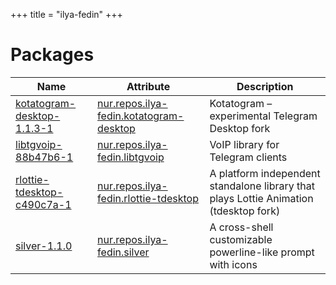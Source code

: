 
+++
title = "ilya-fedin"
+++

# Packages

Name | Attribute | Description
-----|-----------|------------
[kotatogram-desktop-1.1.3-1](https://kotatogram.github.io)|[nur.repos.ilya-fedin.kotatogram-desktop](https://github.com/nix-community/nur-combined/tree/master/repos/ilya-fedin/pkgs/kotatogram-desktop/default.nix#L71)|Kotatogram – experimental Telegram Desktop fork
[libtgvoip-88b47b6-1](https://github.com/telegramdesktop/libtgvoip)|[nur.repos.ilya-fedin.libtgvoip](https://github.com/nix-community/nur-combined/tree/master/repos/ilya-fedin/pkgs/libtgvoip/default.nix#L26)|VoIP library for Telegram clients
[rlottie-tdesktop-c490c7a-1](https://github.com/desktop-app/rlottie)|[nur.repos.ilya-fedin.rlottie-tdesktop](https://github.com/nix-community/nur-combined/tree/master/repos/ilya-fedin/pkgs/rlottie-tdesktop/default.nix#L22)|A platform independent standalone library that plays Lottie Animation (tdesktop fork)
[silver-1.1.0](https://github.com/reujab/silver)|[nur.repos.ilya-fedin.silver](https://github.com/nix-community/nur-combined/tree/master/repos/ilya-fedin/pkgs/silver/default.nix#L21)|A cross-shell customizable powerline-like prompt with icons
